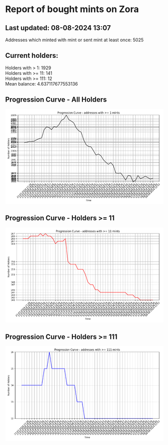 # Report of bought mints on Zora
## Last updated: 08-08-2024 13:07
Addresses which minted with mint or sent mint at least once: 5025

## Current holders:
Holders with > 1: 1929  
Holders with >= 11: 141  
Holders with >= 111: 12  
Mean balance: 4.637117677553136  

## Progression Curve - All Holders
![addresses with >= 1 mint](progression_curve_all.png)
## Progression Curve - Holders >= 11
![addresses with >= 11 mints](progression_curve_gt_11.png)
## Progression Curve - Holders >= 111
![addresses with >= 111 mints](progression_curve_gt_111.png)
